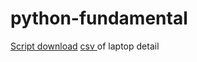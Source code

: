 # python-fundamental
<a href="https://github.com/Niranjan2054/python-fundamental/blob/master/webscrapper.py">Script download</a>
<a href="https://github.com/Niranjan2054/python-fundamental/blob/master/laptop.csv">csv </a>of laptop detail
